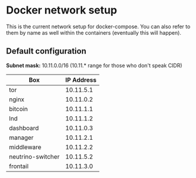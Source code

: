 # Docker network setup

This is the current network setup for docker-compose. You can also refer to them by name as well within the containers (eventually this will happen). 

## Default configuration

**Subnet mask:** 10.11.0.0/16 (10.11.* range for those who don't speak CIDR)

Box        | IP Address |
-----------| -----------|
tor        | 10.11.5.1  |
nginx      | 10.11.0.2  |
bitcoin    | 10.11.1.1  |
lnd        | 10.11.1.2  |
dashboard  | 10.11.0.3  |
manager    | 10.11.2.1  |
middleware  | 10.11.2.2 |
neutrino-switcher  | 10.11.5.2 |
frontail  | 10.11.3.0 |
